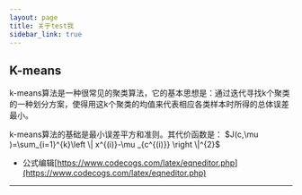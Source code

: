 ```yaml
---
layout: page
title: 关于test我
sidebar_link: true
---
```


## K-means

k-means算法是一种很常见的聚类算法，它的基本思想是：通过迭代寻找k个聚类的一种划分方案，使得用这k个聚类的均值来代表相应各类样本时所得的总体误差最小。

k-means算法的基础是最小误差平方和准则。其代价函数是：
$J(c,\mu )=\sum_{i=1}^{k}\left \| x^{(i)}-\mu _{c^{(i)}} \right \|^{2}$

<div>
<script type="text/javascript" async src="https://cdn.mathjax.org/mathjax/latest/MathJax.js?config=TeX-AMS-MML_HTMLorMML"></script>
</div>

* 公式编辑[https://www.codecogs.com/latex/eqneditor.php](https://www.codecogs.com/latex/eqneditor.php)
---

